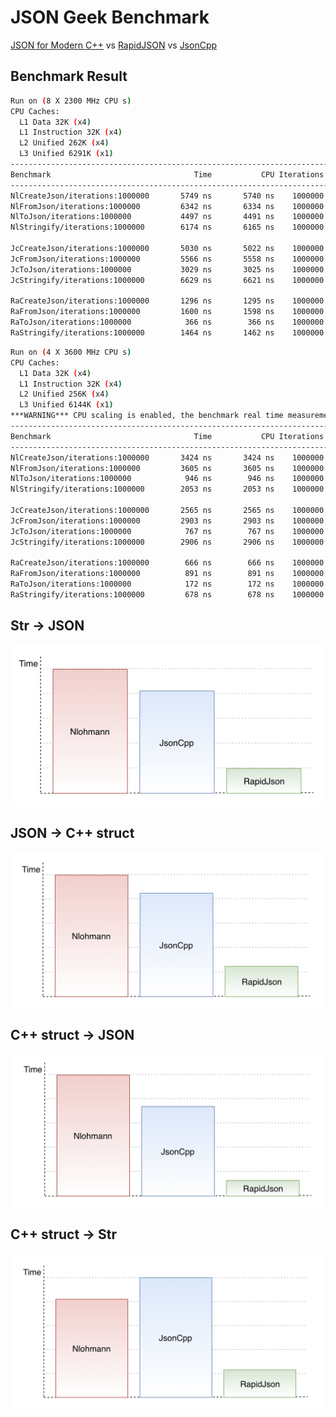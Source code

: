 # JSON Geek Benchmark

[JSON for Modern C++](https://github.com/nlohmann/json)
vs [RapidJSON](http://rapidjson.org)
vs [JsonCpp](https://github.com/open-source-parsers/jsoncpp)

## Benchmark Result

```bash
Run on (8 X 2300 MHz CPU s)
CPU Caches:
  L1 Data 32K (x4)
  L1 Instruction 32K (x4)
  L2 Unified 262K (x4)
  L3 Unified 6291K (x1)
-----------------------------------------------------------------------
Benchmark                                Time           CPU Iterations
-----------------------------------------------------------------------
NlCreateJson/iterations:1000000       5749 ns       5740 ns    1000000    2.6581MB/s   170.118k items/s
NlFromJson/iterations:1000000         6342 ns       6334 ns    1000000
NlToJson/iterations:1000000           4497 ns       4491 ns    1000000
NlStringify/iterations:1000000        6174 ns       6165 ns    1000000

JcCreateJson/iterations:1000000       5030 ns       5022 ns    1000000   7.59585MB/s   194.454k items/s
JcFromJson/iterations:1000000         5566 ns       5558 ns    1000000
JcToJson/iterations:1000000           3029 ns       3025 ns    1000000
JcStringify/iterations:1000000        6629 ns       6621 ns    1000000

RaCreateJson/iterations:1000000       1296 ns       1295 ns    1000000   70.7089MB/s   754.229k items/s
RaFromJson/iterations:1000000         1600 ns       1598 ns    1000000
RaToJson/iterations:1000000            366 ns        366 ns    1000000
RaStringify/iterations:1000000        1464 ns       1462 ns    1000000
```

```bash
Run on (4 X 3600 MHz CPU s)
CPU Caches:
  L1 Data 32K (x4)
  L1 Instruction 32K (x4)
  L2 Unified 256K (x4)
  L3 Unified 6144K (x1)
***WARNING*** CPU scaling is enabled, the benchmark real time measurements may be noisy and will incur extra overhead.
-----------------------------------------------------------------------
Benchmark                                Time           CPU Iterations
-----------------------------------------------------------------------
NlCreateJson/iterations:1000000       3424 ns       3424 ns    1000000   4.45645MB/s   285.213k items/s
NlFromJson/iterations:1000000         3605 ns       3605 ns    1000000
NlToJson/iterations:1000000            946 ns        946 ns    1000000
NlStringify/iterations:1000000        2053 ns       2053 ns    1000000

JcCreateJson/iterations:1000000       2565 ns       2565 ns    1000000   14.8709MB/s   380.696k items/s
JcFromJson/iterations:1000000         2903 ns       2903 ns    1000000
JcToJson/iterations:1000000            767 ns        767 ns    1000000
JcStringify/iterations:1000000        2906 ns       2906 ns    1000000

RaCreateJson/iterations:1000000        666 ns        666 ns    1000000   137.484MB/s   1.43212M items/s
RaFromJson/iterations:1000000          891 ns        891 ns    1000000
RaToJson/iterations:1000000            172 ns        172 ns    1000000
RaStringify/iterations:1000000         678 ns        678 ns    1000000
```

## Str -> JSON

<img align="center" alt="pipecat" src="./imgs/1.png" />

## JSON -> C++ struct

<img align="center" alt="pipecat" src="./imgs/2.png" />

## C++ struct -> JSON

<img align="center" alt="pipecat" src="./imgs/3.png" />

## C++ struct -> Str

<img align="center" alt="pipecat" src="./imgs/4.png" />
